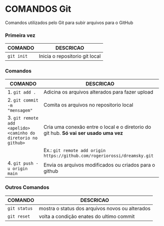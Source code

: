 # COMANDOS Git
Comandos utilizados pelo Git para subir arquivos para o GitHub


### Primeira vez
| COMANDO | DESCRICAO |
| --- | --- |
| `git init` | Inicia o repositorio git local |

### Comandos

| COMANDO | DESCRICAO |
| --- | --- |
| 1. `git add .` | Adicina os arquivos alterados para fazer upload |
| 2. `git commit -m "mensagem"` | Comita os arquivos no repositorio local |
| 3. `git remote add <apelido> <caminho do diretorio no github>` | Cria uma conexão entre o local e o diretorio do git hub. **Só vai ser usado uma vez** |
| | Ex.: `git remote add origin https://github.com/rogeriorossi/dreamsky.git` |
| 4. `git push -u origin main` | Envia os arquivos modificados ou criados para o github |

### Outros Comandos

| COMANDO | DESCRICAO |
| --- | --- |
| `git status` | mostra o status dos arquivos novos ou alterados |
| `git reset` | volta a condição enates do ultimo commit |
